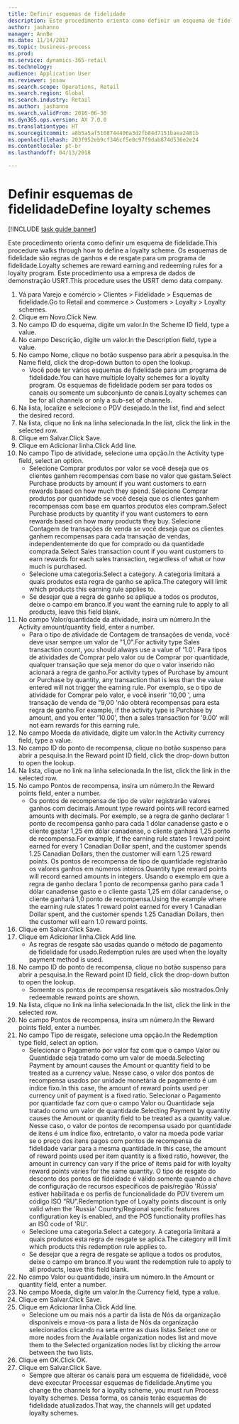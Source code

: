 ```yaml
--- 
title: Definir esquemas de fidelidade
description: Este procedimento orienta como definir um esquema de fidelidade.
author: jashanno
manager: AnnBe
ms.date: 11/14/2017
ms.topic: business-process
ms.prod: 
ms.service: dynamics-365-retail
ms.technology: 
audience: Application User
ms.reviewer: josaw
ms.search.scope: Operations, Retail
ms.search.region: Global
ms.search.industry: Retail
ms.author: jashanno
ms.search.validFrom: 2016-06-30
ms.dyn365.ops.version: AX 7.0.0
ms.translationtype: HT
ms.sourcegitcommit: a8b5a5af5108744406a3d2fb84d7151baea2481b
ms.openlocfilehash: 203f952eb9cf346cf5e8c97f9dab874d536e2e24
ms.contentlocale: pt-br
ms.lasthandoff: 04/13/2018

---
```


# <a name="define-loyalty-schemes"></a><span data-ttu-id="b3f3a-103">Definir esquemas de fidelidade</span><span class="sxs-lookup"><span data-stu-id="b3f3a-103">Define loyalty schemes</span></span>

[!INCLUDE [task guide banner](../includes/task-guide-banner.md)]

<span data-ttu-id="b3f3a-104">Este procedimento orienta como definir um esquema de fidelidade.</span><span class="sxs-lookup"><span data-stu-id="b3f3a-104">This procedure walks through how to define a loyalty scheme.</span></span> <span data-ttu-id="b3f3a-105">Os esquemas de fidelidade são regras de ganhos e de resgate para um programa de fidelidade.</span><span class="sxs-lookup"><span data-stu-id="b3f3a-105">Loyalty schemes are reward earning and redeeming rules for a loyalty program.</span></span> <span data-ttu-id="b3f3a-106">Este procedimento usa a empresa de dados de demonstração USRT.</span><span class="sxs-lookup"><span data-stu-id="b3f3a-106">This procedure uses the USRT demo data company.</span></span>

1. <span data-ttu-id="b3f3a-107">Vá para Varejo e comércio > Clientes > Fidelidade > Esquemas de fidelidade.</span><span class="sxs-lookup"><span data-stu-id="b3f3a-107">Go to Retail and commerce > Customers > Loyalty > Loyalty schemes.</span></span>
2. <span data-ttu-id="b3f3a-108">Clique em Novo.</span><span class="sxs-lookup"><span data-stu-id="b3f3a-108">Click New.</span></span>
3. <span data-ttu-id="b3f3a-109">No campo ID do esquema, digite um valor.</span><span class="sxs-lookup"><span data-stu-id="b3f3a-109">In the Scheme ID field, type a value.</span></span>
4. <span data-ttu-id="b3f3a-110">No campo Descrição, digite um valor.</span><span class="sxs-lookup"><span data-stu-id="b3f3a-110">In the Description field, type a value.</span></span>
5. <span data-ttu-id="b3f3a-111">No campo Nome, clique no botão suspenso para abrir a pesquisa.</span><span class="sxs-lookup"><span data-stu-id="b3f3a-111">In the Name field, click the drop-down button to open the lookup.</span></span>
    * <span data-ttu-id="b3f3a-112">Você pode ter vários esquemas de fidelidade para um programa de fidelidade.</span><span class="sxs-lookup"><span data-stu-id="b3f3a-112">You can have multiple loyalty schemes for a loyalty program.</span></span> <span data-ttu-id="b3f3a-113">Os esquemas de fidelidade podem ser para todos os canais ou somente um subconjunto de canais.</span><span class="sxs-lookup"><span data-stu-id="b3f3a-113">Loyalty schemes can be for all channels or only a sub-set of channels.</span></span>  
6. <span data-ttu-id="b3f3a-114">Na lista, localize e selecione o PDV desejado.</span><span class="sxs-lookup"><span data-stu-id="b3f3a-114">In the list, find and select the desired record.</span></span>
7. <span data-ttu-id="b3f3a-115">Na lista, clique no link na linha selecionada.</span><span class="sxs-lookup"><span data-stu-id="b3f3a-115">In the list, click the link in the selected row.</span></span>
8. <span data-ttu-id="b3f3a-116">Clique em Salvar.</span><span class="sxs-lookup"><span data-stu-id="b3f3a-116">Click Save.</span></span>
9. <span data-ttu-id="b3f3a-117">Clique em Adicionar linha.</span><span class="sxs-lookup"><span data-stu-id="b3f3a-117">Click Add line.</span></span>
10. <span data-ttu-id="b3f3a-118">No campo Tipo de atividade, selecione uma opção.</span><span class="sxs-lookup"><span data-stu-id="b3f3a-118">In the Activity type field, select an option.</span></span>
    * <span data-ttu-id="b3f3a-119">Selecione Comprar produtos por valor se você deseja que os clientes ganhem recompensas com base no valor que gastam.</span><span class="sxs-lookup"><span data-stu-id="b3f3a-119">Select Purchase products by amount if you want customers to earn rewards based on how much they spend.</span></span> <span data-ttu-id="b3f3a-120">Selecione Comprar produtos por quantidade se você deseja que os clientes ganhem recompensas com base em quantos produtos eles compram.</span><span class="sxs-lookup"><span data-stu-id="b3f3a-120">Select Purchase products by quantity if you want customers to earn rewards based on how many products they buy.</span></span>  <span data-ttu-id="b3f3a-121">Selecione Contagem de transações de venda se você deseja que os clientes ganhem recompensas para cada transação de vendas, independentemente do que for comprado ou da quantidade comprada.</span><span class="sxs-lookup"><span data-stu-id="b3f3a-121">Select Sales transaction count if you want customers to earn rewards for each sales transaction, regardless of what or how much is purchased.</span></span>  
    * <span data-ttu-id="b3f3a-122">Selecione uma categoria.</span><span class="sxs-lookup"><span data-stu-id="b3f3a-122">Select a category.</span></span> <span data-ttu-id="b3f3a-123">A categoria limitará a quais produtos esta regra de ganho se aplica.</span><span class="sxs-lookup"><span data-stu-id="b3f3a-123">The category will limit which products this earning rule applies to.</span></span>  
    * <span data-ttu-id="b3f3a-124">Se desejar que a regra de ganho se aplique a todos os produtos, deixe o campo em branco.</span><span class="sxs-lookup"><span data-stu-id="b3f3a-124">If you want the earning rule to apply to all products, leave this field blank.</span></span>  
11. <span data-ttu-id="b3f3a-125">No campo Valor/quantidade da atividade, insira um número.</span><span class="sxs-lookup"><span data-stu-id="b3f3a-125">In the Activity amount/quantity field, enter a number.</span></span>
    *  <span data-ttu-id="b3f3a-126">Para o tipo de atividade de Contagem de transações de venda, você deve usar sempre um valor de "1,0".</span><span class="sxs-lookup"><span data-stu-id="b3f3a-126">For activity type Sales transaction count, you should always use a value of '1.0'.</span></span> <span data-ttu-id="b3f3a-127">Para tipos de atividades de Comprar pelo valor ou de Comprar por quantidade, qualquer transação que seja menor do que o valor inserido não acionará a regra de ganho.</span><span class="sxs-lookup"><span data-stu-id="b3f3a-127">For activity types of Purchase by amount or Purchase by quantity, any transaction that is less than the value entered will not trigger the earning rule.</span></span> <span data-ttu-id="b3f3a-128">Por exemplo, se o tipo de atividade for Comprar pelo valor, e você inserir '10,00 ', uma transação de venda de “9,00 'não obterá recompensas para esta regra de ganho.</span><span class="sxs-lookup"><span data-stu-id="b3f3a-128">For example, if the activity type is Purchase by amount, and you enter '10.00', then a sales transaction for '9.00' will not earn rewards for this earning rule.</span></span>  
12. <span data-ttu-id="b3f3a-129">No campo Moeda da atividade, digite um valor.</span><span class="sxs-lookup"><span data-stu-id="b3f3a-129">In the Activity currency field, type a value.</span></span>
13. <span data-ttu-id="b3f3a-130">No campo ID do ponto de recompensa, clique no botão suspenso para abrir a pesquisa.</span><span class="sxs-lookup"><span data-stu-id="b3f3a-130">In the Reward point ID field, click the drop-down button to open the lookup.</span></span>
14. <span data-ttu-id="b3f3a-131">Na lista, clique no link na linha selecionada.</span><span class="sxs-lookup"><span data-stu-id="b3f3a-131">In the list, click the link in the selected row.</span></span>
15. <span data-ttu-id="b3f3a-132">No campo Pontos de recompensa, insira um número.</span><span class="sxs-lookup"><span data-stu-id="b3f3a-132">In the Reward points field, enter a number.</span></span>
    * <span data-ttu-id="b3f3a-133">Os pontos de recompensa de tipo de valor registrarão valores ganhos com decimais.</span><span class="sxs-lookup"><span data-stu-id="b3f3a-133">Amount type reward points will record earned amounts with decimals.</span></span> <span data-ttu-id="b3f3a-134">Por exemplo, se a regra de ganho declarar 1 ponto de recompensa ganho para cada 1 dólar canadense gasto e o cliente gastar 1,25 em dólar canadense, o cliente ganhará 1,25 ponto de recompensa.</span><span class="sxs-lookup"><span data-stu-id="b3f3a-134">For example, if the earning rule states 1 reward point earned for every 1 Canadian Dollar spent, and the customer spends 1.25 Canadian Dollars, then the customer will earn 1.25 reward points.</span></span> <span data-ttu-id="b3f3a-135">Os pontos de recompensa de tipo de quantidade registrarão os valores ganhos em números inteiros.</span><span class="sxs-lookup"><span data-stu-id="b3f3a-135">Quantity type reward points will record earned amounts in integers.</span></span> <span data-ttu-id="b3f3a-136">Usando o exemplo em que a regra de ganho declara 1 ponto de recompensa ganho para cada 1 dólar canadense gasto e o cliente gasta 1,25 em dólar canadense, o cliente ganhará 1,0 ponto de recompensa.</span><span class="sxs-lookup"><span data-stu-id="b3f3a-136">Using the example where the earning rule states 1 reward point earned for every 1 Canadian Dollar spent, and the customer spends 1.25 Canadian Dollars, then the customer will earn 1.0 reward points.</span></span>  
16. <span data-ttu-id="b3f3a-137">Clique em Salvar.</span><span class="sxs-lookup"><span data-stu-id="b3f3a-137">Click Save.</span></span>
17. <span data-ttu-id="b3f3a-138">Clique em Adicionar linha.</span><span class="sxs-lookup"><span data-stu-id="b3f3a-138">Click Add line.</span></span>
    * <span data-ttu-id="b3f3a-139">As regras de resgate são usadas quando o método de pagamento de fidelidade for usado.</span><span class="sxs-lookup"><span data-stu-id="b3f3a-139">Redemption rules are used when the loyalty payment method is used.</span></span>  
18. <span data-ttu-id="b3f3a-140">No campo ID do ponto de recompensa, clique no botão suspenso para abrir a pesquisa.</span><span class="sxs-lookup"><span data-stu-id="b3f3a-140">In the Reward point ID field, click the drop-down button to open the lookup.</span></span>
    * <span data-ttu-id="b3f3a-141">Somente os pontos de recompensa resgatáveis são mostrados.</span><span class="sxs-lookup"><span data-stu-id="b3f3a-141">Only redeemable reward points are shown.</span></span>  
19. <span data-ttu-id="b3f3a-142">Na lista, clique no link na linha selecionada.</span><span class="sxs-lookup"><span data-stu-id="b3f3a-142">In the list, click the link in the selected row.</span></span>
20. <span data-ttu-id="b3f3a-143">No campo Pontos de recompensa, insira um número.</span><span class="sxs-lookup"><span data-stu-id="b3f3a-143">In the Reward points field, enter a number.</span></span>
21. <span data-ttu-id="b3f3a-144">No campo Tipo de resgate, selecione uma opção.</span><span class="sxs-lookup"><span data-stu-id="b3f3a-144">In the Redemption type field, select an option.</span></span>
    * <span data-ttu-id="b3f3a-145">Selecionar o Pagamento por valor faz com que o campo Valor ou Quantidade seja tratado como um valor de moeda.</span><span class="sxs-lookup"><span data-stu-id="b3f3a-145">Selecting Payment by amount causes the Amount or quantity field to be treated as a currency value.</span></span> <span data-ttu-id="b3f3a-146">Nesse caso, o valor dos pontos de recompensa usados por unidade monetária de pagamento é um índice fixo.</span><span class="sxs-lookup"><span data-stu-id="b3f3a-146">In this case, the amount of reward points used per currency unit of payment is a fixed ratio.</span></span> <span data-ttu-id="b3f3a-147">Selecionar o Pagamento por quantidade faz com que o campo Valor ou Quantidade seja tratado como um valor de quantidade.</span><span class="sxs-lookup"><span data-stu-id="b3f3a-147">Selecting Payment by quantity causes the Amount or quantity field to be treated as a quantity value.</span></span> <span data-ttu-id="b3f3a-148">Nesse caso, o valor de pontos de recompensa usado por quantidade de itens é um índice fixo, entretanto, o valor na moeda pode variar se o preço dos itens pagos com pontos de recompensa de fidelidade variar para a mesma quantidade.</span><span class="sxs-lookup"><span data-stu-id="b3f3a-148">In this case, the amount of reward points used per item quantity is a fixed ratio, however, the amount in currency can vary if the price of items paid for with loyalty reward points varies for the same quantity.</span></span> <span data-ttu-id="b3f3a-149">O tipo de resgate do desconto dos pontos de fidelidade é válido somente quando a chave de configuração de recursos específicos de país/região 'Rússia' estiver habilitada e os perfis de funcionalidade do PDV tiverem um código ISO “RU”.</span><span class="sxs-lookup"><span data-stu-id="b3f3a-149">Redemption type of Loyalty points discount is only valid when the 'Russia' Country/Regional specific features configuration key is enabled, and the POS functionality profiles has an ISO code of 'RU'.</span></span>  
    * <span data-ttu-id="b3f3a-150">Selecione uma categoria.</span><span class="sxs-lookup"><span data-stu-id="b3f3a-150">Select a category.</span></span> <span data-ttu-id="b3f3a-151">A categoria limitará a quais produtos esta regra de resgate se aplica.</span><span class="sxs-lookup"><span data-stu-id="b3f3a-151">The category will limit which products this redemption rule applies to.</span></span>  
    * <span data-ttu-id="b3f3a-152">Se desejar que a regra de resgate se aplique a todos os produtos, deixe o campo em branco.</span><span class="sxs-lookup"><span data-stu-id="b3f3a-152">If you want the redemption rule to apply to all products, leave this field blank.</span></span>  
22. <span data-ttu-id="b3f3a-153">No campo Valor ou quantidade, insira um número.</span><span class="sxs-lookup"><span data-stu-id="b3f3a-153">In the Amount or quantity field, enter a number.</span></span>
23. <span data-ttu-id="b3f3a-154">No campo Moeda, digite um valor.</span><span class="sxs-lookup"><span data-stu-id="b3f3a-154">In the Currency field, type a value.</span></span>
24. <span data-ttu-id="b3f3a-155">Clique em Salvar.</span><span class="sxs-lookup"><span data-stu-id="b3f3a-155">Click Save.</span></span>
25. <span data-ttu-id="b3f3a-156">Clique em Adicionar linha.</span><span class="sxs-lookup"><span data-stu-id="b3f3a-156">Click Add line.</span></span>
    * <span data-ttu-id="b3f3a-157">Selecione um ou mais nós a partir da lista de Nós da organização disponíveis e mova-os para a lista de Nós da organização selecionados clicando na seta entre as duas listas.</span><span class="sxs-lookup"><span data-stu-id="b3f3a-157">Select one or more nodes from the Available organization nodes list and move them to the Selected organization nodes list by clicking the arrow between the two lists.</span></span>  
26. <span data-ttu-id="b3f3a-158">Clique em OK.</span><span class="sxs-lookup"><span data-stu-id="b3f3a-158">Click OK.</span></span>
27. <span data-ttu-id="b3f3a-159">Clique em Salvar.</span><span class="sxs-lookup"><span data-stu-id="b3f3a-159">Click Save.</span></span>
    * <span data-ttu-id="b3f3a-160">Sempre que alterar os canais para um esquema de fidelidade, você deve executar Processar esquemas de fidelidade.</span><span class="sxs-lookup"><span data-stu-id="b3f3a-160">Anytime you change the channels for a loyalty scheme, you must run Process loyalty schemes.</span></span> <span data-ttu-id="b3f3a-161">Dessa forma, os canais terão esquemas de fidelidade atualizados.</span><span class="sxs-lookup"><span data-stu-id="b3f3a-161">That way, the channels will get updated loyalty schemes.</span></span>  


